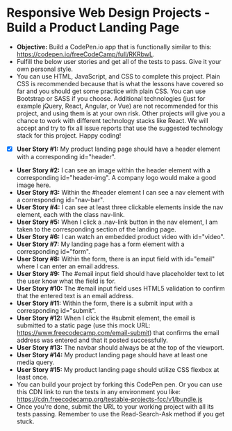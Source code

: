 # Responsive Web Design Projects - Build a Product Landing Page

* **Objective:** Build a CodePen.io app that is functionally similar to this: https://codepen.io/freeCodeCamp/full/RKRbwL.
* Fulfill the below user stories and get all of the tests to pass. Give it your own personal style.
* You can use HTML, JavaScript, and CSS to complete this project. Plain CSS is recommended because that is what the lessons have covered so far and you should get some practice with plain CSS. You can use Bootstrap or SASS if you choose. Additional technologies (just for example jQuery, React, Angular, or Vue) are not recommended for this project, and using them is at your own risk. Other projects will give you a chance to work with different technology stacks like React. We will accept and try to fix all issue reports that use the suggested technology stack for this project. Happy coding!
- [x] **User Story #1:** My product landing page should have a header element with a corresponding id="header".
* **User Story #2:** I can see an image within the header element with a corresponding id="header-img". A company logo would make a good image here.
* **User Story #3:** Within the #header element I can see a nav element with a corresponding id="nav-bar".
* **User Story #4:** I can see at least three clickable elements inside the nav element, each with the class nav-link.
* **User Story #5:** When I click a .nav-link button in the nav element, I am taken to the corresponding section of the landing page.
* **User Story #6:** I can watch an embedded product video with id="video".
* **User Story #7:** My landing page has a form element with a corresponding id="form".
* **User Story #8:** Within the form, there is an input field with id="email" where I can enter an email address.
* **User Story #9:** The #email input field should have placeholder text to let the user know what the field is for.
* **User Story #10:** The #email input field uses HTML5 validation to confirm that the entered text is an email address.
* **User Story #11:** Within the form, there is a submit input with a corresponding id="submit".
* **User Story #12:** When I click the #submit element, the email is submitted to a static page (use this mock URL: https://www.freecodecamp.com/email-submit) that confirms the email address was entered and that it posted successfully.
* **User Story #13:** The navbar should always be at the top of the viewport.
* **User Story #14:** My product landing page should have at least one media query.
* **User Story #15:** My product landing page should utilize CSS flexbox at least once.
* You can build your project by forking this CodePen pen. Or you can use this CDN link to run the tests in any environment you like: https://cdn.freecodecamp.org/testable-projects-fcc/v1/bundle.js
* Once you're done, submit the URL to your working project with all its tests passing.
Remember to use the Read-Search-Ask method if you get stuck.